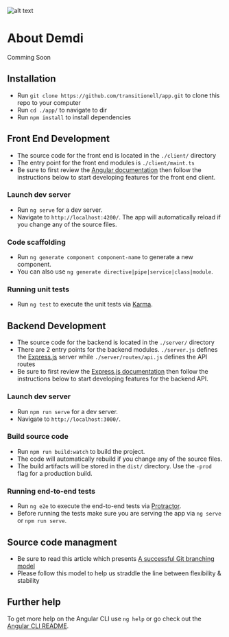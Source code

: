 ![alt text](https://github.com/transitionell/app/tree/master/docs/demdi-cover_image.png "Demdi - Making the abstract concrete")



# About Demdi

Comming Soon






## Installation

* Run `git clone https://github.com/transitionell/app.git` to clone this repo to your computer
* Run `cd ./app/` to navigate to dir
* Run `npm install` to install dependencies






## Front End Development

* The source code for the front end is located in the `./client/` directory
* The entry point for the front end modules is `./client/maint.ts`
* Be sure to first review the [Angular documentation](https://angular.io/guide/quickstart) then follow the instructions below to start developing features for the front end client.


### Launch dev server

* Run `ng serve` for a dev server. 
* Navigate to `http://localhost:4200/`. The app will automatically reload if you change any of the source files.


### Code scaffolding

* Run `ng generate component component-name` to generate a new component. 
* You can also use `ng generate directive|pipe|service|class|module`.


### Running unit tests

* Run `ng test` to execute the unit tests via [Karma](https://karma-runner.github.io).






## Backend Development

* The source code for the backend is located in the `./server/` directory
* There are 2 entry points for the backend modules. `./server.js` defines the [Express.js](https://expressjs.com/) server while `./server/routes/api.js` defines the API routes
* Be sure to first review the [Express.js documentation](https://expressjs.com/en/guide/routing.html) then follow the instructions below to start developing features for the backend API.


### Launch dev server

* Run `npm run serve` for a dev server. 
* Navigate to `http://localhost:3000/`. 


### Build source code

* Run `npm run build:watch` to build the project. 
* The code will automatically rebuild if you change any of the source files.
* The build artifacts will be stored in the `dist/` directory. Use the `-prod` flag for a production build.


### Running end-to-end tests

* Run `ng e2e` to execute the end-to-end tests via [Protractor](http://www.protractortest.org/).
* Before running the tests make sure you are serving the app via `ng serve` or `npm run serve`.






## Source code managment

* Be sure to read this article which presents [A successful Git branching model](http://nvie.com/posts/a-successful-git-branching-model/)
* Please follow this model to help us straddle the line between flexibility & stability






## Further help

To get more help on the Angular CLI use `ng help` or go check out the [Angular CLI README](https://github.com/angular/angular-cli/blob/master/README.md).








